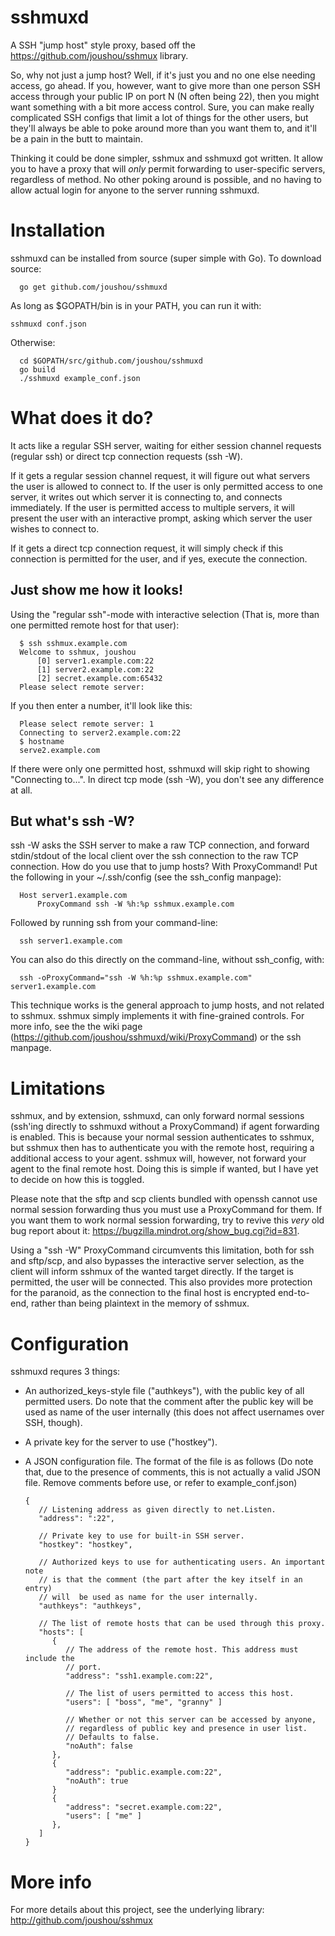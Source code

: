 # sshmuxd

A SSH "jump host" style proxy, based off the https://github.com/joushou/sshmux library.

So, why not just a jump host? Well, if it's just you and no one else needing access, go ahead. If you, however, want to give more than one person SSH access through your public IP on port N (N often being 22), then you might want something with a bit more access control. Sure, you can make really complicated SSH configs that limit a lot of things for the other users, but they'll always be able to poke around more than you want them to, and it'll be a pain in the butt to maintain.

Thinking it could be done simpler, sshmux and sshmuxd got written. It allow you to have a proxy that will *only* permit forwarding to user-specific servers, regardless of method. No other poking around is possible, and no having to allow actual login for anyone to the server running sshmuxd.

# Installation
sshmuxd can be installed from source (super simple with Go).
To download source:

      go get github.com/joushou/sshmuxd
As long as $GOPATH/bin is in your PATH, you can run it with:
 		 
	sshmuxd conf.json

Otherwise:

      cd $GOPATH/src/github.com/joushou/sshmuxd
      go build
      ./sshmuxd example_conf.json

# What does it do?

It acts like a regular SSH server, waiting for either session channel requests (regular ssh) or direct tcp connection requests (ssh -W).

If it gets a regular session channel request, it will figure out what servers the user is allowed to connect to. If the user is only permitted access to one server, it writes out which server it is connecting to, and connects immediately. If the user is permitted access to multiple servers, it will present the user with an interactive prompt, asking which server the user wishes to connect to.

If it gets a direct tcp connection request, it will simply check if this connection is permitted for the user, and if yes, execute the connection.

## Just show me how it looks!

Using the "regular ssh"-mode with interactive selection (That is, more than one permitted remote host for that user):

      $ ssh sshmux.example.com
      Welcome to sshmux, joushou
          [0] server1.example.com:22
          [1] server2.example.com:22
          [2] secret.example.com:65432
      Please select remote server:

If you then enter a number, it'll look like this:

      Please select remote server: 1
      Connecting to server2.example.com:22
      $ hostname
      serve2.example.com

If there were only one permitted host, sshmuxd will skip right to showing "Connecting to...". In direct tcp mode (ssh -W), you don't see any difference at all.

## But what's ssh -W?

ssh -W asks the SSH server to make a raw TCP connection, and forward stdin/stdout of the local client over the ssh connection to the raw TCP connection. How do you use that to jump hosts? With ProxyCommand! Put the following in your ~/.ssh/config (see the ssh_config manpage):

      Host server1.example.com
          ProxyCommand ssh -W %h:%p sshmux.example.com

Followed by running ssh from your command-line:

      ssh server1.example.com

You can also do this directly on the command-line, without ssh_config, with:

      ssh -oProxyCommand="ssh -W %h:%p sshmux.example.com" server1.example.com

This technique works is the general approach to jump hosts, and not related to sshmux. sshmux simply implements it with fine-grained controls. For more info, see the the wiki page (https://github.com/joushou/sshmuxd/wiki/ProxyCommand) or the ssh manpage.

# Limitations
sshmux, and by extension, sshmuxd, can only forward normal sessions (ssh'ing directly to sshmuxd without a ProxyCommand) if agent forwarding is enabled. This is because your normal session authenticates to sshmux, but sshmux then has to authenticate you with the remote host, requiring a additional access to your agent. sshmux will, however, not forward your agent to the final remote host. Doing this is simple if wanted, but I have yet to decide on how this is toggled.

Please note that the sftp and scp clients bundled with openssh cannot use normal session forwarding thus you must use a ProxyCommand for them. If you want them to work normal session forwarding, try to revive this *very* old bug report about it: https://bugzilla.mindrot.org/show_bug.cgi?id=831.

Using a "ssh -W" ProxyCommand circumvents this limitation, both for ssh and sftp/scp, and also bypasses the interactive server selection, as the client will inform sshmux of the wanted target directly. If the target is permitted, the user will be connected. This also provides more protection for the paranoid, as the connection to the final host is encrypted end-to-end, rather than being plaintext in the memory of sshmux.

# Configuration
sshmuxd requres 3 things:
* An authorized_keys-style file ("authkeys"), with the public key of all permitted users. Do note that the comment after the public key will be used as name of the user internally (this does not affect usernames over SSH, though).
* A private key for the server to use ("hostkey").
* A JSON configuration file. The format of the file is as follows (Do note that, due to the presence of comments, this is not actually a valid JSON file. Remove comments before use, or refer to example_conf.json)

      {
         // Listening address as given directly to net.Listen.
         "address": ":22",

         // Private key to use for built-in SSH server.
         "hostkey": "hostkey",

         // Authorized keys to use for authenticating users. An important note
         // is that the comment (the part after the key itself in an entry)
         // will  be used as name for the user internally.
         "authkeys": "authkeys",

         // The list of remote hosts that can be used through this proxy.
         "hosts": [
            {
               // The address of the remote host. This address must include the
               // port.
               "address": "ssh1.example.com:22",

               // The list of users permitted to access this host.
               "users": [ "boss", "me", "granny" ]

               // Whether or not this server can be accessed by anyone,
               // regardless of public key and presence in user list.
               // Defaults to false.
               "noAuth": false
            },
            {
               "address": "public.example.com:22",
               "noAuth": true
            }
            {
               "address": "secret.example.com:22",
               "users": [ "me" ]
            },
         ]
      }

# More info
For more details about this project, see the underlying library: http://github.com/joushou/sshmux
